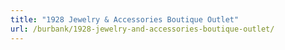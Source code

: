 ```yaml
---
title: "1928 Jewelry & Accessories Boutique Outlet"
url: /burbank/1928-jewelry-and-accessories-boutique-outlet/
---
```

